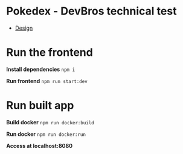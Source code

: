 # Pokedex - DevBros technical test

- [Design](https://xd.adobe.com/view/932f44d0-1051-4995-bda3-49d62dd15b5d-c67c/)

# Run the frontend

**Install dependencies**
`npm i`

**Run frontend**
`npm run start:dev`

# Run built app

**Build docker**
`npm run docker:build`

**Run docker**
`npm run docker:run`

**Access at localhost:8080**